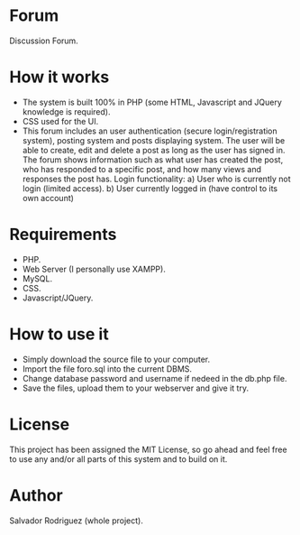 # Forum
Discussion Forum. 

# How it works
* The system is built 100% in PHP (some HTML, Javascript and JQuery knowledge is required).
* CSS used for the UI.
* This forum includes an user authentication (secure login/registration system), posting system and posts displaying system. The user will be able to create, edit and delete a post as long as the user has signed in. The forum shows information such as what user has created the post, who has responded to a specific post, and how many views and responses the post has. Login functionality: 
a) User who is currently not login (limited access). 
b) User currently logged in (have control to its own account)

# Requirements
* PHP.
* Web Server (I personally use XAMPP).
* MySQL.
* CSS.
* Javascript/JQuery.

# How to use it
* Simply download the source file to your computer.
* Import the file foro.sql into the current DBMS.
* Change database password and username if nedeed in the db.php file.
* Save the files, upload them to your webserver and give it try.

# License
This project has been assigned the MIT License, so go ahead and feel free to use any and/or all parts of this system and to build on it.

# Author
Salvador Rodriguez (whole project).
